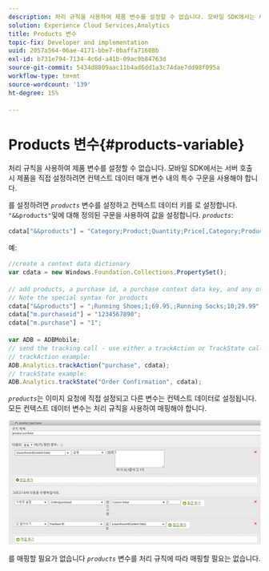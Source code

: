 ```yaml
---
description: 처리 규칙을 사용하여 제품 변수를 설정할 수 없습니다. 모바일 SDK에서는 서버 호출 시 제품을 직접 설정하려면 컨텍스트 데이터 매개 변수 내의 특수 구문을 사용해야 합니다.
solution: Experience Cloud Services,Analytics
title: Products 변수
topic-fix: Developer and implementation
uuid: 2057a564-06ae-4171-bbe7-0baffa71608b
exl-id: b731e794-7134-4c6d-a41b-09ac9b84763d
source-git-commit: 5434d8809aac11b4ad6dd1a3c74dae7dd98f095a
workflow-type: tm+mt
source-wordcount: '139'
ht-degree: 15%

---
```


# Products 변수{#products-variable}

처리 규칙을 사용하여 제품 변수를 설정할 수 없습니다. 모바일 SDK에서는 서버 호출 시 제품을 직접 설정하려면 컨텍스트 데이터 매개 변수 내의 특수 구문을 사용해야 합니다.

를 설정하려면 *`products`* 변수를 설정하고 컨텍스트 데이터 키를 로 설정합니다. `"&&products"`및에 대해 정의된 구문을 사용하여 값을 설정합니다. *`products`*:

```js
cdata["&&products"] = "Category;Product;Quantity;Price[,Category;Product;Quantity;Price]";
```

예:

```js
//create a context data dictionary 
var cdata = new Windows.Foundation.Collections.PropertySet(); 
 
// add products, a purchase id, a purchase context data key, and any other data you want to collect. 
// Note the special syntax for products 
cdata["&&products"] = ";Running Shoes;1;69.95,;Running Socks;10;29.99"; 
cdata["m.purchaseid"] = "1234567890"; 
cdata["m.purchase"] = "1"; 
 
var ADB = ADBMobile; 
// send the tracking call - use either a trackAction or TrackState call. 
// trackAction example: 
ADB.Analytics.trackAction("purchase", cdata); 
// trackState example: 
ADB.Analytics.trackState("Order Confirmation", cdata);
```

*`products`*&#x200B;는 이미지 요청에 직접 설정되고 다른 변수는 컨텍스트 데이터로 설정됩니다. 모든 컨텍스트 데이터 변수는 처리 규칙을 사용하여 매핑해야 합니다.

![](assets/products-procrules.png)

를 매핑할 필요가 없습니다 *`products`* 변수를 처리 규칙에 따라 매핑할 필요는 없습니다.
